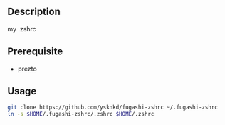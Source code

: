 
## Description

my .zshrc

## Prerequisite

* prezto

## Usage

```bash
git clone https://github.com/ysknkd/fugashi-zshrc ~/.fugashi-zshrc
ln -s $HOME/.fugashi-zshrc/.zshrc $HOME/.zshrc
```

